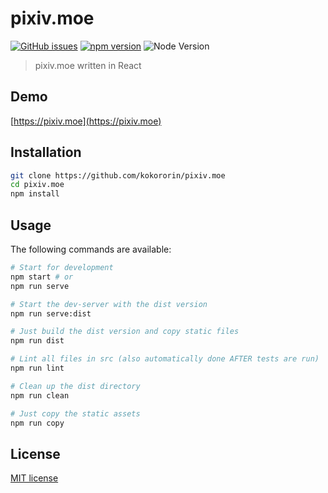 # pixiv.moe

[![GitHub issues](https://img.shields.io/github/issues/kokororin/pixiv.moe.svg)](https://github.com/kokororin/pixiv.moe/issues)
[![npm version](https://badge.fury.io/js/pixiv.moe.svg)](https://badge.fury.io/js/pixiv.moe)
![Node Version](https://img.shields.io/node/v/pixiv.moe.svg "Node Version")

> pixiv.moe written in React

## Demo
[https://pixiv.moe](https://pixiv.moe)

## Installation
```bash
git clone https://github.com/kokororin/pixiv.moe
cd pixiv.moe
npm install
```

## Usage
The following commands are available:
```bash
# Start for development
npm start # or
npm run serve

# Start the dev-server with the dist version
npm run serve:dist

# Just build the dist version and copy static files
npm run dist

# Lint all files in src (also automatically done AFTER tests are run)
npm run lint

# Clean up the dist directory
npm run clean

# Just copy the static assets
npm run copy
```

## License
[MIT license](http://opensource.org/licenses/mit-license.php)